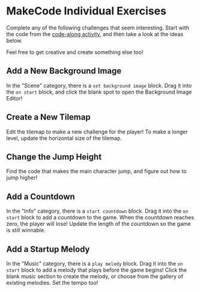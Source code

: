 # MakeCode Individual Exercises
Complete any of the following challenges that seem interesting. Start with the code from the [code-along activity](PlatformerCodeAlong.md), and then take a look at the ideas below.

Feel free to get creative and create something else too!

## Add a New Background Image
In the "Scene" category, there is a `set background image` block. Drag it into the `on start` block, and click the blank spot to open the Background Image Editor!

## Create a New Tilemap
Edit the tilemap to make a new challenge for the player! To make a longer level, update the horizontal size of the tilemap.

## Change the Jump Height
Find the code that makes the main character jump, and figure out how to jump higher!

## Add a Countdown
In the "Info" category, there is a `start countdown` block. Drag it into the `on start` block to add a countdown to the game. When the countdown reaches zero, the player will lose! Update the length of the countdown so the game is still winnable.

## Add a Startup Melody
In the "Music" category, there is a `play melody` block. Drag it into the `on start` block to add a melody that plays before the game begins! Click the blank music section to create the melody, or choose from the gallery of existing melodies. Set the tempo too!